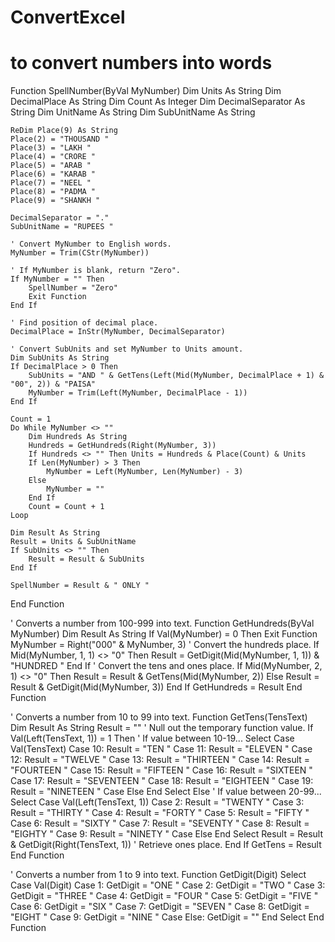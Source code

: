 # ConvertExcel
# to convert numbers into words


Function SpellNumber(ByVal MyNumber)
    Dim Units As String
    Dim DecimalPlace As String
    Dim Count As Integer
    Dim DecimalSeparator As String
    Dim UnitName As String
    Dim SubUnitName As String

    ReDim Place(9) As String
    Place(2) = "THOUSAND "
    Place(3) = "LAKH "
    Place(4) = "CRORE "
    Place(5) = "ARAB "
    Place(6) = "KARAB "
    Place(7) = "NEEL "
    Place(8) = "PADMA "
    Place(9) = "SHANKH "

    DecimalSeparator = "."
    SubUnitName = "RUPEES "
    
    ' Convert MyNumber to English words.
    MyNumber = Trim(CStr(MyNumber))

    ' If MyNumber is blank, return "Zero".
    If MyNumber = "" Then
        SpellNumber = "Zero"
        Exit Function
    End If

    ' Find position of decimal place.
    DecimalPlace = InStr(MyNumber, DecimalSeparator)

    ' Convert SubUnits and set MyNumber to Units amount.
    Dim SubUnits As String
    If DecimalPlace > 0 Then
        SubUnits = "AND " & GetTens(Left(Mid(MyNumber, DecimalPlace + 1) & "00", 2)) & "PAISA"
        MyNumber = Trim(Left(MyNumber, DecimalPlace - 1))
    End If

    Count = 1
    Do While MyNumber <> ""
        Dim Hundreds As String
        Hundreds = GetHundreds(Right(MyNumber, 3))
        If Hundreds <> "" Then Units = Hundreds & Place(Count) & Units
        If Len(MyNumber) > 3 Then
            MyNumber = Left(MyNumber, Len(MyNumber) - 3)
        Else
            MyNumber = ""
        End If
        Count = Count + 1
    Loop

    Dim Result As String
    Result = Units & SubUnitName
    If SubUnits <> "" Then
        Result = Result & SubUnits
    End If

    SpellNumber = Result & " ONLY "
End Function

' Converts a number from 100-999 into text.
Function GetHundreds(ByVal MyNumber)
    Dim Result As String
    If Val(MyNumber) = 0 Then Exit Function
    MyNumber = Right("000" & MyNumber, 3)
    ' Convert the hundreds place.
    If Mid(MyNumber, 1, 1) <> "0" Then
        Result = GetDigit(Mid(MyNumber, 1, 1)) & "HUNDRED "
    End If
    ' Convert the tens and ones place.
    If Mid(MyNumber, 2, 1) <> "0" Then
        Result = Result & GetTens(Mid(MyNumber, 2))
    Else
        Result = Result & GetDigit(Mid(MyNumber, 3))
    End If
    GetHundreds = Result
End Function

' Converts a number from 10 to 99 into text.
Function GetTens(TensText)
    Dim Result As String
    Result = ""           ' Null out the temporary function value.
    If Val(Left(TensText, 1)) = 1 Then   ' If value between 10-19...
        Select Case Val(TensText)
            Case 10: Result = "TEN "
            Case 11: Result = "ELEVEN "
            Case 12: Result = "TWELVE "
            Case 13: Result = "THIRTEEN "
            Case 14: Result = "FOURTEEN "
            Case 15: Result = "FIFTEEN "
            Case 16: Result = "SIXTEEN "
            Case 17: Result = "SEVENTEEN "
            Case 18: Result = "EIGHTEEN "
            Case 19: Result = "NINETEEN "
            Case Else
        End Select
    Else                                 ' If value between 20-99...
        Select Case Val(Left(TensText, 1))
            Case 2: Result = "TWENTY "
            Case 3: Result = "THIRTY "
            Case 4: Result = "FORTY "
            Case 5: Result = "FIFTY "
            Case 6: Result = "SIXTY "
            Case 7: Result = "SEVENTY "
            Case 8: Result = "EIGHTY "
            Case 9: Result = "NINETY "
            Case Else
        End Select
        Result = Result & GetDigit(Right(TensText, 1))   ' Retrieve ones place.
    End If
    GetTens = Result
End Function

' Converts a number from 1 to 9 into text.
Function GetDigit(Digit)
    Select Case Val(Digit)
        Case 1: GetDigit = "ONE "
        Case 2: GetDigit = "TWO "
        Case 3: GetDigit = "THREE "
        Case 4: GetDigit = "FOUR "
        Case 5: GetDigit = "FIVE "
        Case 6: GetDigit = "SIX "
        Case 7: GetDigit = "SEVEN "
        Case 8: GetDigit = "EIGHT "
        Case 9: GetDigit = "NINE "
        Case Else: GetDigit = ""
    End Select
End Function

